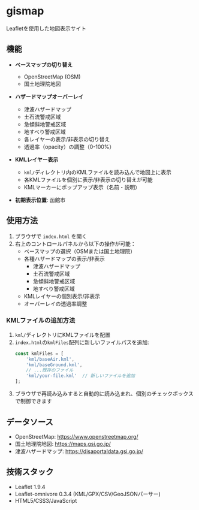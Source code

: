 # gismap

Leafletを使用した地図表示サイト

## 機能

- **ベースマップの切り替え**
  - OpenStreetMap (OSM)
  - 国土地理院地図

- **ハザードマップオーバーレイ**
  - 津波ハザードマップ
  - 土石流警戒区域
  - 急傾斜地警戒区域
  - 地すべり警戒区域
  - 各レイヤーの表示/非表示の切り替え
  - 透過率（opacity）の調整（0-100%）

- **KMLレイヤー表示**
  - `kml/`ディレクトリ内のKMLファイルを読み込んで地図上に表示
  - 各KMLファイルを個別に表示/非表示の切り替えが可能
  - KMLマーカーにポップアップ表示（名前・説明）

- **初期表示位置**: 函館市

## 使用方法

1. ブラウザで `index.html` を開く
2. 右上のコントロールパネルから以下の操作が可能：
   - ベースマップの選択（OSMまたは国土地理院）
   - 各種ハザードマップの表示/非表示
     - 津波ハザードマップ
     - 土石流警戒区域
     - 急傾斜地警戒区域
     - 地すべり警戒区域
   - KMLレイヤーの個別表示/非表示
   - オーバーレイの透過率調整

### KMLファイルの追加方法

1. `kml/`ディレクトリにKMLファイルを配置
2. `index.html`の`kmlFiles`配列に新しいファイルパスを追加:
   ```javascript
   const kmlFiles = [
       'kml/baseAir.kml',
       'kml/baseGround.kml',
       // ...既存のファイル
       'kml/your-file.kml'  // 新しいファイルを追加
   ];
   ```
3. ブラウザで再読み込みすると自動的に読み込まれ、個別のチェックボックスで制御できます

## データソース

- OpenStreetMap: https://www.openstreetmap.org/
- 国土地理院地図: https://maps.gsi.go.jp/
- 津波ハザードマップ: https://disaportaldata.gsi.go.jp/

## 技術スタック

- Leaflet 1.9.4
- Leaflet-omnivore 0.3.4 (KML/GPX/CSV/GeoJSONパーサー)
- HTML5/CSS3/JavaScript